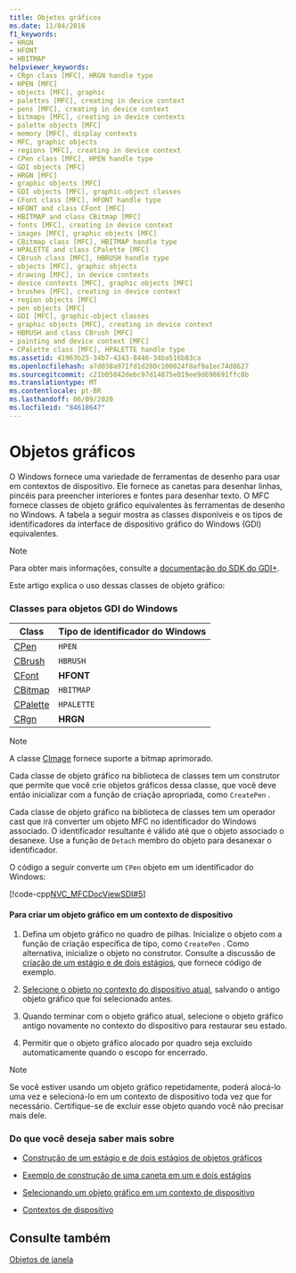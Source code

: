 ```yaml
---
title: Objetos gráficos
ms.date: 11/04/2016
f1_keywords:
- HRGN
- HFONT
- HBITMAP
helpviewer_keywords:
- CRgn class [MFC], HRGN handle type
- HPEN [MFC]
- objects [MFC], graphic
- palettes [MFC], creating in device context
- pens [MFC], creating in device context
- bitmaps [MFC], creating in device contexts
- palette objects [MFC]
- memory [MFC], display contexts
- MFC, graphic objects
- regions [MFC], creating in device context
- CPen class [MFC], HPEN handle type
- GDI objects [MFC]
- HRGN [MFC]
- graphic objects [MFC]
- GDI objects [MFC], graphic-object classes
- CFont class [MFC], HFONT handle type
- HFONT and class CFont [MFC]
- HBITMAP and class CBitmap [MFC]
- fonts [MFC], creating in device context
- images [MFC], graphic objects [MFC]
- CBitmap class [MFC], HBITMAP handle type
- HPALETTE and class CPalette [MFC]
- CBrush class [MFC], HBRUSH handle type
- objects [MFC], graphic objects
- drawing [MFC], in device contexts
- device contexts [MFC], graphic objects [MFC]
- brushes [MFC], creating in device context
- region objects [MFC]
- pen objects [MFC]
- GDI [MFC], graphic-object classes
- graphic objects [MFC], creating in device context
- HBRUSH and class CBrush [MFC]
- painting and device context [MFC]
- CPalette class [MFC], HPALETTE handle type
ms.assetid: 41963b25-34b7-4343-8446-34ba516b83ca
ms.openlocfilehash: a7d038a971fd1d280c100024f8af9a1ec74d8627
ms.sourcegitcommit: c21b05042debc97d14875e019ee9d698691ffc0b
ms.translationtype: MT
ms.contentlocale: pt-BR
ms.lasthandoff: 06/09/2020
ms.locfileid: "84618647"
---
```

# <a name="graphic-objects"></a>Objetos gráficos

O Windows fornece uma variedade de ferramentas de desenho para usar em contextos de dispositivo. Ele fornece as canetas para desenhar linhas, pincéis para preencher interiores e fontes para desenhar texto. O MFC fornece classes de objeto gráfico equivalentes às ferramentas de desenho no Windows. A tabela a seguir mostra as classes disponíveis e os tipos de identificadores da interface de dispositivo gráfico do Windows (GDI) equivalentes.

> [!NOTE]
> Para obter mais informações, consulte a [documentação do SDK do GDI+](/windows/win32/gdiplus/-gdiplus-gdi-start).

Este artigo explica o uso dessas classes de objeto gráfico:

### <a name="classes-for-windows-gdi-objects"></a>Classes para objetos GDI do Windows

|Class|Tipo de identificador do Windows|
|-----------|-------------------------|
|[CPen](reference/cpen-class.md)|`HPEN`|
|[CBrush](reference/cbrush-class.md)|`HBRUSH`|
|[CFont](reference/cfont-class.md)|**HFONT**|
|[CBitmap](reference/cbitmap-class.md)|`HBITMAP`|
|[CPalette](reference/cpalette-class.md)|`HPALETTE`|
|[CRgn](reference/crgn-class.md)|**HRGN**|

> [!NOTE]
> A classe [CImage](../atl-mfc-shared/reference/cimage-class.md) fornece suporte a bitmap aprimorado.

Cada classe de objeto gráfico na biblioteca de classes tem um construtor que permite que você crie objetos gráficos dessa classe, que você deve então inicializar com a função de criação apropriada, como `CreatePen` .

Cada classe de objeto gráfico na biblioteca de classes tem um operador cast que irá converter um objeto MFC no identificador do Windows associado. O identificador resultante é válido até que o objeto associado o desanexe. Use a função de `Detach` membro do objeto para desanexar o identificador.

O código a seguir converte um `CPen` objeto em um identificador do Windows:

[!code-cpp[NVC_MFCDocViewSDI#5](codesnippet/cpp/graphic-objects_1.cpp)]

#### <a name="to-create-a-graphic-object-in-a-device-context"></a>Para criar um objeto gráfico em um contexto de dispositivo

1. Defina um objeto gráfico no quadro de pilhas. Inicialize o objeto com a função de criação específica de tipo, como `CreatePen` . Como alternativa, inicialize o objeto no construtor. Consulte a discussão de [criação de um estágio e de dois estágios](one-stage-and-two-stage-construction-of-objects.md), que fornece código de exemplo.

1. [Selecione o objeto no contexto do dispositivo atual](selecting-a-graphic-object-into-a-device-context.md), salvando o antigo objeto gráfico que foi selecionado antes.

1. Quando terminar com o objeto gráfico atual, selecione o objeto gráfico antigo novamente no contexto do dispositivo para restaurar seu estado.

1. Permitir que o objeto gráfico alocado por quadro seja excluído automaticamente quando o escopo for encerrado.

> [!NOTE]
> Se você estiver usando um objeto gráfico repetidamente, poderá alocá-lo uma vez e selecioná-lo em um contexto de dispositivo toda vez que for necessário. Certifique-se de excluir esse objeto quando você não precisar mais dele.

### <a name="what-do-you-want-to-know-more-about"></a>Do que você deseja saber mais sobre

- [Construção de um estágio e de dois estágios de objetos gráficos](one-stage-and-two-stage-construction-of-objects.md)

- [Exemplo de construção de uma caneta em um e dois estágios](one-stage-and-two-stage-construction-of-objects.md)

- [Selecionando um objeto gráfico em um contexto de dispositivo](selecting-a-graphic-object-into-a-device-context.md)

- [Contextos de dispositivo](device-contexts.md)

## <a name="see-also"></a>Consulte também

[Objetos de janela](window-objects.md)
